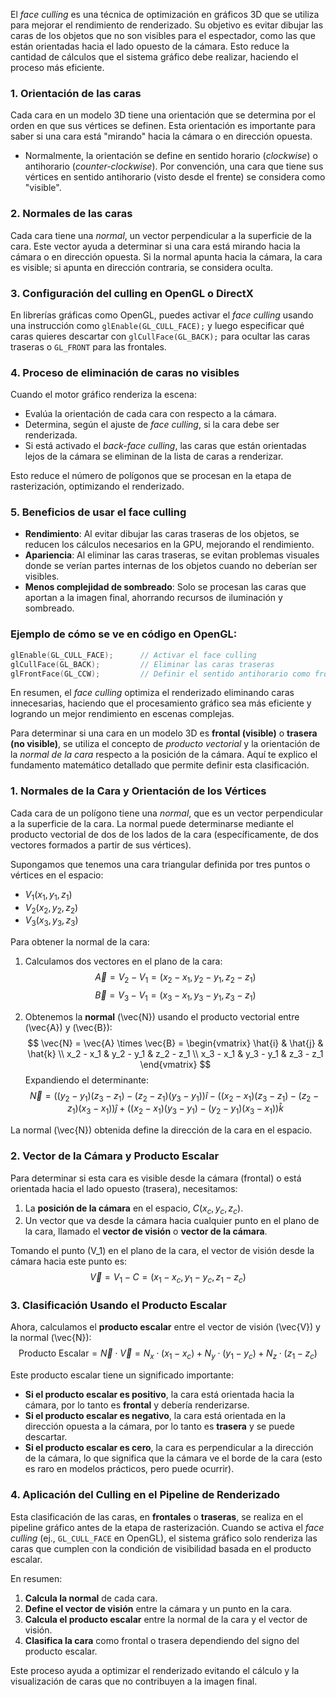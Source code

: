El *face culling* es una técnica de optimización en gráficos 3D que se utiliza para mejorar el rendimiento de renderizado. Su objetivo es evitar dibujar las caras de los objetos que no son visibles para el espectador, como las que están orientadas hacia el lado opuesto de la cámara. Esto reduce la cantidad de cálculos que el sistema gráfico debe realizar, haciendo el proceso más eficiente.

### 1. **Orientación de las caras**
   Cada cara en un modelo 3D tiene una orientación que se determina por el orden en que sus vértices se definen. Esta orientación es importante para saber si una cara está "mirando" hacia la cámara o en dirección opuesta. 

   - Normalmente, la orientación se define en sentido horario (*clockwise*) o antihorario (*counter-clockwise*). Por convención, una cara que tiene sus vértices en sentido antihorario (visto desde el frente) se considera como "visible".

### 2. **Normales de las caras**
   Cada cara tiene una *normal*, un vector perpendicular a la superficie de la cara. Este vector ayuda a determinar si una cara está mirando hacia la cámara o en dirección opuesta. Si la normal apunta hacia la cámara, la cara es visible; si apunta en dirección contraria, se considera oculta.

### 3. **Configuración del culling en OpenGL o DirectX**
   En librerías gráficas como OpenGL, puedes activar el *face culling* usando una instrucción como `glEnable(GL_CULL_FACE);` y luego especificar qué caras quieres descartar con `glCullFace(GL_BACK);` para ocultar las caras traseras o `GL_FRONT` para las frontales. 

### 4. **Proceso de eliminación de caras no visibles**
   Cuando el motor gráfico renderiza la escena:
   - Evalúa la orientación de cada cara con respecto a la cámara.
   - Determina, según el ajuste de *face culling*, si la cara debe ser renderizada.
   - Si está activado el *back-face culling*, las caras que están orientadas lejos de la cámara se eliminan de la lista de caras a renderizar.
   
   Esto reduce el número de polígonos que se procesan en la etapa de rasterización, optimizando el renderizado.

### 5. **Beneficios de usar el face culling**
   - **Rendimiento**: Al evitar dibujar las caras traseras de los objetos, se reducen los cálculos necesarios en la GPU, mejorando el rendimiento.
   - **Apariencia**: Al eliminar las caras traseras, se evitan problemas visuales donde se verían partes internas de los objetos cuando no deberían ser visibles.
   - **Menos complejidad de sombreado**: Solo se procesan las caras que aportan a la imagen final, ahorrando recursos de iluminación y sombreado.

### Ejemplo de cómo se ve en código en OpenGL:
```cpp
glEnable(GL_CULL_FACE);      // Activar el face culling
glCullFace(GL_BACK);         // Eliminar las caras traseras
glFrontFace(GL_CCW);         // Definir el sentido antihorario como frontal
```

En resumen, el *face culling* optimiza el renderizado eliminando caras innecesarias, haciendo que el procesamiento gráfico sea más eficiente y logrando un mejor rendimiento en escenas complejas.

Para determinar si una cara en un modelo 3D es **frontal (visible)** o **trasera (no visible)**, se utiliza el concepto de *producto vectorial* y la orientación de la *normal de la cara* respecto a la posición de la cámara. Aquí te explico el fundamento matemático detallado que permite definir esta clasificación.

### 1. **Normales de la Cara y Orientación de los Vértices**

Cada cara de un polígono tiene una *normal*, que es un vector perpendicular a la superficie de la cara. La normal puede determinarse mediante el producto vectorial de dos de los lados de la cara (específicamente, de dos vectores formados a partir de sus vértices).

Supongamos que tenemos una cara triangular definida por tres puntos o vértices en el espacio:
- $V_1(x_1, y_1, z_1)$
- $V_2(x_2, y_2, z_2)$
- $V_3(x_3, y_3, z_3)$

Para obtener la normal de la cara:
1. Calculamos dos vectores en el plano de la cara:
   $$
   \vec{A} = V_2 - V_1 = (x_2 - x_1, y_2 - y_1, z_2 - z_1)
   $$
   $$
   \vec{B} = V_3 - V_1 = (x_3 - x_1, y_3 - y_1, z_3 - z_1)
   $$

2. Obtenemos la **normal** \(\vec{N}\) usando el producto vectorial entre \(\vec{A}\) y \(\vec{B}\):
   $$
   \vec{N} = \vec{A} \times \vec{B} = \begin{vmatrix} \hat{i} & \hat{j} & \hat{k} \\ x_2 - x_1 & y_2 - y_1 & z_2 - z_1 \\ x_3 - x_1 & y_3 - y_1 & z_3 - z_1 \end{vmatrix}
   $$
   Expandiendo el determinante:
   $$
   \vec{N} = ((y_2 - y_1)(z_3 - z_1) - (z_2 - z_1)(y_3 - y_1))\hat{i} - ((x_2 - x_1)(z_3 - z_1) - (z_2 - z_1)(x_3 - x_1))\hat{j} + ((x_2 - x_1)(y_3 - y_1) - (y_2 - y_1)(x_3 - x_1))\hat{k}
   $$

La normal \(\vec{N}\) obtenida define la dirección de la cara en el espacio.

### 2. **Vector de la Cámara y Producto Escalar**

Para determinar si esta cara es visible desde la cámara (frontal) o está orientada hacia el lado opuesto (trasera), necesitamos:
1. La **posición de la cámara** en el espacio, $C(x_c, y_c, z_c)$.
2. Un vector que va desde la cámara hacia cualquier punto en el plano de la cara, llamado el **vector de visión** o **vector de la cámara**.

Tomando el punto \(V_1\) en el plano de la cara, el vector de visión desde la cámara hacia este punto es:
$$
\vec{V} = V_1 - C = (x_1 - x_c, y_1 - y_c, z_1 - z_c)
$$

### 3. **Clasificación Usando el Producto Escalar**

Ahora, calculamos el **producto escalar** entre el vector de visión \(\vec{V}\) y la normal \(\vec{N}\):
$$
\text{Producto Escalar} = \vec{N} \cdot \vec{V} = N_x \cdot (x_1 - x_c) + N_y \cdot (y_1 - y_c) + N_z \cdot (z_1 - z_c)
$$

Este producto escalar tiene un significado importante:
- **Si el producto escalar es positivo**, la cara está orientada hacia la cámara, por lo tanto es **frontal** y debería renderizarse.
- **Si el producto escalar es negativo**, la cara está orientada en la dirección opuesta a la cámara, por lo tanto es **trasera** y se puede descartar.
- **Si el producto escalar es cero**, la cara es perpendicular a la dirección de la cámara, lo que significa que la cámara ve el borde de la cara (esto es raro en modelos prácticos, pero puede ocurrir).

### 4. **Aplicación del Culling en el Pipeline de Renderizado**

Esta clasificación de las caras, en **frontales** o **traseras**, se realiza en el pipeline gráfico antes de la etapa de rasterización. Cuando se activa el *face culling* (ej., `GL_CULL_FACE` en OpenGL), el sistema gráfico solo renderiza las caras que cumplen con la condición de visibilidad basada en el producto escalar.

En resumen:
1. **Calcula la normal** de cada cara.
2. **Define el vector de visión** entre la cámara y un punto en la cara.
3. **Calcula el producto escalar** entre la normal de la cara y el vector de visión.
4. **Clasifica la cara** como frontal o trasera dependiendo del signo del producto escalar.

Este proceso ayuda a optimizar el renderizado evitando el cálculo y la visualización de caras que no contribuyen a la imagen final.

